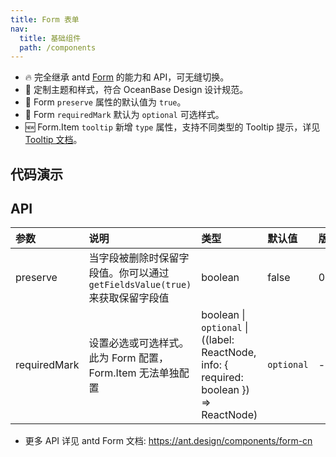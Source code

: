 ```yaml
---
title: Form 表单
nav:
  title: 基础组件
  path: /components
---
```


- 🔥 完全继承 antd [Form](https://ant.design/components/form-cn) 的能力和 API，可无缝切换。
- 💄 定制主题和样式，符合 OceanBase Design 设计规范。
- 📢 Form `preserve` 属性的默认值为 `true`。
- 📢 Form `requiredMark` 默认为 `optional` 可选样式。
- 🆕 Form.Item `tooltip` 新增 `type` 属性，支持不同类型的 Tooltip 提示，详见 [Tooltip 文档](/components/Tooltip)。

## 代码演示

<!-- prettier-ignore -->
<code src="./demo/basic.tsx" title="基本" description="默认为可选样式。"></code>
<code src="./demo/requiredMark-same-with-antd.tsx" title="设置为必选样式" description="可以通过全局或局部设置 `requiredMark`，让必选样式和 `antd` 保持一致。"></code>
<code src="./demo/form-item-tooltip.tsx" title="配置提示信息"></code>
<code src="./demo/hideRequiredMark.tsx" title="hideRequiredMark" debug></code>
<code src="./demo/pro-form.tsx" title="ProForm" debug></code>

## API

| 参数 | 说明 | 类型 | 默认值 | 版本 |
| :-- | :-- | :-- | :-- | :-- |
| preserve | 当字段被删除时保留字段值。你可以通过 `getFieldsValue(true)` 来获取保留字段值 | boolean | false | 0.3.1 |
| requiredMark | 设置必选或可选样式。此为 Form 配置，Form.Item 无法单独配置 | boolean \| `optional` \| ((label: ReactNode, info: { required: boolean }) => ReactNode) | `optional` | - |

- 更多 API 详见 antd Form 文档: https://ant.design/components/form-cn
